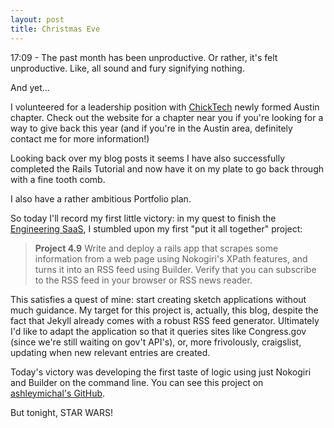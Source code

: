 ```yaml
---
layout: post
title: Christmas Eve
---
```


17:09 - The past month has been unproductive. Or rather, it's felt unproductive. Like, all sound and fury signifying nothing.

And yet...

I volunteered for a leadership position with [ChickTech](http://www.chicktech.org "ChickTech.org's") newly formed Austin chapter. Check out the website for a chapter near you if you're looking for a way to give back this year (and if you're in the Austin area, definitely contact me for more information!)

Looking back over my blog posts it seems I have also successfully completed the Rails Tutorial and now have it on my plate to go back through with a fine tooth comb.

I also have a rather ambitious Portfolio plan.

So today I'll record my first little victory: in my quest to finish the [Engineering SaaS](https://www.edx.org/course/engineering-software-service-saas-part-1-uc-berkeleyx-cs169-1x "Engineering SaaS course from BerkeleyX"), I stumbled upon my first "put it all together" project:

> **Project 4.9**
> Write and deploy a rails app that scrapes some information from a web page using Nokogiri's XPath features, and turns it into an RSS feed using Builder.
> Verify that you can subscribe to the RSS feed in your browser or RSS news reader.

This satisfies a quest of mine: start creating sketch applications without much guidance. My target for this project is, actually, this blog, despite the fact that Jekyll already comes with a robust RSS feed generator. Ultimately I'd like to adapt the application so that it queries sites like Congress.gov (since we're still waiting on gov't API's), or, more frivolously, craigslist, updating when new relevant entries are created.

Today's victory was developing the first taste of logic using just Nokogiri and Builder on the command line. You can see this project on [ashleymichal's GitHub](https://github.com/ashleymichal/rss_app/ "my GitHub page").

But tonight, STAR WARS!